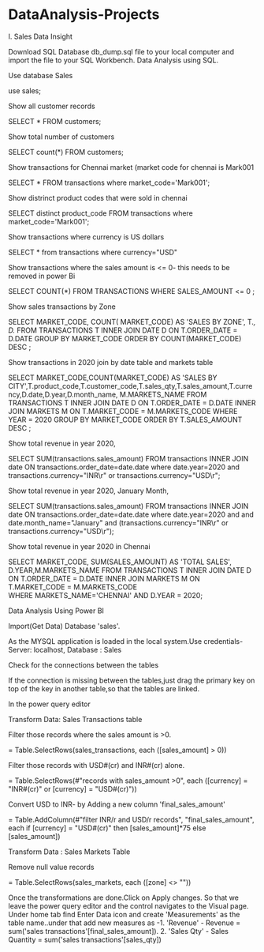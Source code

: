 # DataAnalysis-Projects

I. Sales Data Insight

Download SQL Database db_dump.sql file to your local computer and import the file to your SQL Workbench.
Data Analysis using SQL.

Use database Sales

use sales;

Show all customer records

SELECT * FROM customers;

Show total number of customers

SELECT count(*) FROM customers;

Show transactions for Chennai market (market code for chennai is Mark001

SELECT * FROM transactions where market_code='Mark001';

Show distrinct product codes that were sold in chennai

SELECT distinct product_code FROM transactions where market_code='Mark001';

Show transactions where currency is US dollars

SELECT * from transactions where currency="USD"

Show transactions where the sales amount is <= 0- this needs to be removed in power Bi

SELECT COUNT(*) FROM TRANSACTIONS WHERE SALES_AMOUNT <= 0 ;

Show sales transactions by Zone

SELECT MARKET_CODE, COUNT( MARKET_CODE) AS 'SALES BY ZONE', T.*, D.* FROM TRANSACTIONS T INNER JOIN DATE D ON T.ORDER_DATE = D.DATE GROUP BY MARKET_CODE ORDER BY COUNT(MARKET_CODE) DESC ;

Show transactions in 2020 join by date table and markets table

SELECT MARKET_CODE,COUNT(MARKET_CODE) AS 'SALES BY CITY',T.product_code,T.customer_code,T.sales_qty,T.sales_amount,T.currency,D.date,D.year,D.month_name, M.MARKETS_NAME 
FROM TRANSACTIONS T 
	  INNER JOIN DATE D ON T.ORDER_DATE = D.DATE 
    INNER JOIN MARKETS M ON T.MARKET_CODE = M.MARKETS_CODE
    WHERE YEAR = 2020
GROUP BY MARKET_CODE ORDER BY T.SALES_AMOUNT DESC ;

Show total revenue in year 2020,

SELECT SUM(transactions.sales_amount) FROM transactions INNER JOIN date ON transactions.order_date=date.date where date.year=2020 and transactions.currency="INR\r" or transactions.currency="USD\r";

Show total revenue in year 2020, January Month,

SELECT SUM(transactions.sales_amount) FROM transactions INNER JOIN date ON transactions.order_date=date.date where date.year=2020 and and date.month_name="January" and (transactions.currency="INR\r" or transactions.currency="USD\r");

Show total revenue in year 2020 in Chennai

SELECT MARKET_CODE, SUM(SALES_AMOUNT) AS 'TOTAL SALES', D.YEAR,M.MARKETS_NAME  FROM TRANSACTIONS T 
    INNER JOIN DATE D  ON T.ORDER_DATE = D.DATE
    INNER JOIN MARKETS M ON T.MARKET_CODE = M.MARKETS_CODE    
WHERE MARKETS_NAME='CHENNAI' AND D.YEAR = 2020;

Data Analysis Using Power BI

Import(Get Data) Database 'sales'.

As the MYSQL application is loaded in the local system.Use credentials- Server: localhost, Database : Sales

Check for the connections between the tables

If the connection is missing between the tables,just drag the primary key on top of the key in another table,so that the tables are linked.

In the power query editor 

Transform Data: Sales Transactions table

Filter those records where the sales amount is >0.

= Table.SelectRows(sales_transactions, each ([sales_amount] > 0))

Filter those records with USD#(cr) and INR#(cr) alone.

= Table.SelectRows(#"records with sales_amount >0", each ([currency] = "INR#(cr)" or [currency] = "USD#(cr)"))

Convert USD to INR- by Adding a new column 'final_sales_amount'

= Table.AddColumn(#"filter INR/r and USD/r records", "final_sales_amount", each if [currency] = "USD#(cr)" then [sales_amount]*75 else [sales_amount])

Transform Data  : Sales Markets Table

 Remove null value records
 
 = Table.SelectRows(sales_markets, each ([zone] <> ""))
 
 Once the transformations are done.Click on Apply changes. So that we leave the power query editor and the control navigates to the Visual page. Under home tab find   Enter Data icon and create 'Measurements' as the table name..under that add new measures as -1. 'Revenue' - Revenue = sum('sales transactions'[final_sales_amount]).
2. 'Sales Qty' - Sales Quantity = sum('sales transactions'[sales_qty])

